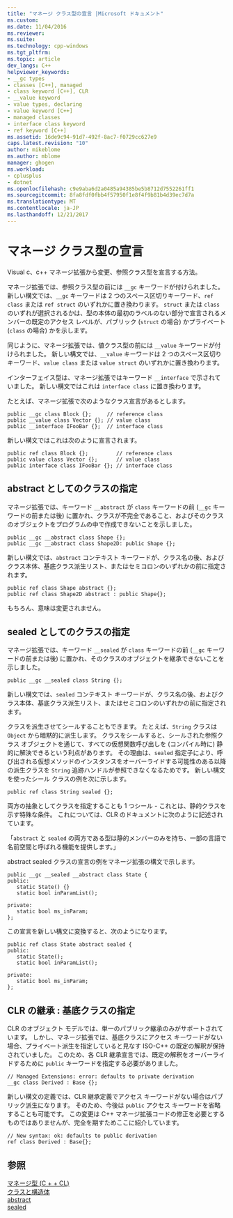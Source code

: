 ```yaml
---
title: "マネージ クラス型の宣言 |Microsoft ドキュメント"
ms.custom: 
ms.date: 11/04/2016
ms.reviewer: 
ms.suite: 
ms.technology: cpp-windows
ms.tgt_pltfrm: 
ms.topic: article
dev_langs: C++
helpviewer_keywords:
- __gc types
- classes [C++], managed
- class keyword [C++], CLR
- __value keyword
- value types, declaring
- value keyword [C++]
- managed classes
- interface class keyword
- ref keyword [C++]
ms.assetid: 16de9c94-91d7-492f-8ac7-f0729cc627e9
caps.latest.revision: "10"
author: mikeblome
ms.author: mblome
manager: ghogen
ms.workload:
- cplusplus
- dotnet
ms.openlocfilehash: c9e9aba6d2a0485a94385be5b8712d7552261ff1
ms.sourcegitcommit: 8fa8fdf0fbb4f57950f1e8f4f9b81b4d39ec7d7a
ms.translationtype: MT
ms.contentlocale: ja-JP
ms.lasthandoff: 12/21/2017
---
```

# <a name="declaration-of-a-managed-class-type"></a>マネージ クラス型の宣言
Visual c、c++ マネージ拡張から変更、参照クラス型を宣言する方法。  
  
 マネージ拡張では、参照クラス型の前には `__gc` キーワードが付けられました。 新しい構文では、`__gc` キーワードは 2 つのスペース区切りキーワード、`ref class` または `ref struct` のいずれかに置き換わります。 `struct` または `class` のいずれが選択されるかは、型の本体の最初のラベルのない部分で宣言されるメンバーの既定のアクセス レベルが、パブリック (`struct` の場合) かプライベート (`class` の場合) かを示します。  
  
 同じように、マネージ拡張では、値クラス型の前には `__value` キーワードが付けられました。 新しい構文では、`__value` キーワードは 2 つのスペース区切りキーワード、`value class` または `value struct` のいずれかに置き換わります。  
  
 インターフェイス型は、マネージ拡張ではキーワード `__interface` で示されていました。 新しい構文ではこれは `interface class` に置き換わります。  
  
 たとえば、マネージ拡張で次のようなクラス宣言があるとします。  
  
```  
public __gc class Block {};     // reference class  
public __value class Vector {}; // value class  
public __interface IFooBar {};  // interface class  
```  
  
 新しい構文ではこれは次のように宣言されます。  
  
```  
public ref class Block {};         // reference class  
public value class Vector {};      // value class  
public interface class IFooBar {}; // interface class  
```  
  
## <a name="specifying-the-class-as-abstract"></a>abstract としてのクラスの指定  
 マネージ拡張では、キーワード `__abstract` が `class` キーワードの前 (`__gc` キーワードの前または後) に置かれ、クラスが不完全であること、およびそのクラスのオブジェクトをプログラムの中で作成できないことを示しました。  
  
```  
public __gc __abstract class Shape {};  
public __gc __abstract class Shape2D: public Shape {};  
```  
  
 新しい構文では、`abstract` コンテキスト キーワードが、クラス名の後、およびクラス本体、基底クラス派生リスト、またはセミコロンのいずれかの前に指定されます。  
  
```  
public ref class Shape abstract {};  
public ref class Shape2D abstract : public Shape{};  
```  
  
 もちろん、意味は変更されません。  
  
## <a name="specifying-the-class-as-sealed"></a>sealed としてのクラスの指定  
 マネージ拡張では、キーワード `__sealed` が `class` キーワードの前 (`__gc` キーワードの前または後) に置かれ、そのクラスのオブジェクトを継承できないことを示しました。  
  
```  
public __gc __sealed class String {};  
```  
  
 新しい構文では、`sealed` コンテキスト キーワードが、クラス名の後、およびクラス本体、基底クラス派生リスト、またはセミコロンのいずれかの前に指定されます。  
  
 クラスを派生させてシールすることもできます。 たとえば、`String` クラスは `Object` から暗黙的に派生します。 クラスをシールすると、シールされた参照クラス オブジェクトを通じて、すべての仮想関数呼び出しを (コンパイル時に) 静的に解決できるという利点があります。 その理由は、`sealed` 指定子により、呼び出される仮想メソッドのインスタンスをオーバーライドする可能性のある以降の派生クラスを `String` 追跡ハンドルが参照できなくなるためです。 新しい構文を使ったシール クラスの例を次に示します。  
  
```  
public ref class String sealed {};  
```  
  
 両方の抽象としてクラスを指定することも 1 つシール - これとは、静的クラスを示す特殊な条件。 これについては、CLR のドキュメントに次のように記述されています。  
  
 「`abstract` と `sealed` の両方である型は静的メンバーのみを持ち、一部の言語で名前空間と呼ばれる機能を提供します。」  
  
 abstract sealed クラスの宣言の例をマネージ拡張の構文で示します。  
  
```  
public __gc __sealed __abstract class State {  
public:  
   static State() {}  
   static bool inParamList();  
  
private:  
   static bool ms_inParam;  
};  
```  
  
 この宣言を新しい構文に変換すると、次のようになります。  
  
```  
public ref class State abstract sealed {  
public:  
   static State();  
   static bool inParamList();  
  
private:  
   static bool ms_inParam;  
};  
```  
  
## <a name="clr-inheritance-specifying-the-base-class"></a>CLR の継承 : 基底クラスの指定  
 CLR のオブジェクト モデルでは、単一のパブリック継承のみがサポートされています。 しかし、マネージ拡張では、基底クラスにアクセス キーワードがない場合、プライベート派生を指定していると見なす ISO-C++ の既定の解釈が保持されていました。 このため、各 CLR 継承宣言では、既定の解釈をオーバーライドするために `public` キーワードを指定する必要がありました。  
  
```  
// Managed Extensions: error: defaults to private derivation  
__gc class Derived : Base {};  
```  
  
 新しい構文の定義では、CLR 継承定義でアクセス キーワードがない場合はパブリック派生になります。 そのため、今後は `public` アクセス キーワードを省略することも可能です。 この変更は C++ マネージ拡張コードの修正を必要とするものではありませんが、完全を期すためここに紹介しています。  
  
```  
// New syntax: ok: defaults to public derivation  
ref class Derived : Base{};  
```  
  
## <a name="see-also"></a>参照  
 [マネージ型 (C + + CL)](../dotnet/managed-types-cpp-cl.md)   
 [クラスと構造体](../windows/classes-and-structs-cpp-component-extensions.md)   
 [abstract](../windows/abstract-cpp-component-extensions.md)   
 [sealed](../windows/sealed-cpp-component-extensions.md)